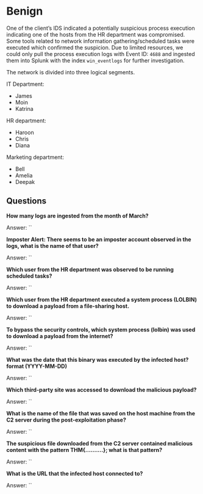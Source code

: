 # Benign



One of the client’s IDS indicated a potentially suspicious process execution indicating one of the hosts from the 
HR department was compromised. Some tools related to network information gathering/scheduled tasks were executed 
which confirmed the suspicion. Due to limited resources, we could only pull the process execution logs with 
Event ID: `4688` and ingested them into Splunk with the index `win_eventlogs` for further investigation.

The network is divided into three logical segments. 

IT Department:

* James
* Moin
* Katrina

HR department:

* Haroon
* Chris
* Diana

Marketing department:

* Bell
* Amelia
* Deepak

## Questions

**How many logs are ingested from the month of March?**

Answer: ``

**Imposter Alert: There seems to be an imposter account observed in the logs, what is the name of that user?**

Answer: ``

**Which user from the HR department was observed to be running scheduled tasks?**

Answer: ``

**Which user from the HR department executed a system process (LOLBIN) to download a payload from a file-sharing host.**

Answer: ``

**To bypass the security controls, which system process (lolbin) was used to download a payload from the internet?**

Answer: ``

**What was the date that this binary was executed by the infected host? format (YYYY-MM-DD)**

Answer: ``

**Which third-party site was accessed to download the malicious payload?**

Answer: ``

**What is the name of the file that was saved on the host machine from the C2 server during the post-exploitation phase?**

Answer: ``

**The suspicious file downloaded from the C2 server contained malicious content with the pattern THM{..........}; what is that pattern?**

Answer: ``

**What is the URL that the infected host connected to?**

Answer: ``